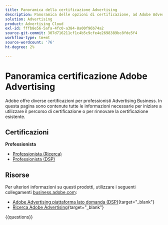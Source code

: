 ```yaml
---
title: Panoramica della certificazione Advertising
description: Panoramica delle opzioni di certificazione, ad Adobe Advertising
solution: Advertising
product: Advertising Cloud
exl-id: fffb8e56-5afa-4fc0-a384-8a00f96b74a2
source-git-commit: 307d716211cf1c4b5c9cfe4e2698389bc8fde5f4
workflow-type: tm+mt
source-wordcount: '76'
ht-degree: 2%

---
```


# Panoramica certificazione Adobe Advertising

Adobe offre diverse certificazioni per professionisti Advertising Business.  In questa pagina sono contenute tutte le informazioni necessarie per iniziare a utilizzare il percorso di certificazione o per rinnovare la certificazione esistente.

## Certificazioni

**Professionista**

* [Professionista (Ricerca)](https://certification.adobe.com/certification/advertising-search-business-practitioner-professional) <!--AD0-E501-->
* [Professionista (DSP)](https://certification.adobe.com/certification/advertising-dsp-business-practitioner-professional) <!--AD0-E502-->

## Risorse

Per ulteriori informazioni su questi prodotti, utilizzare i seguenti collegamenti [business.adobe.com](https://business.adobe.com/):

* [Adobe Advertising piattaforma lato domanda (DSP)](https://business.adobe.com/products/advertising/demand-side-platform.html){target="_blank"}
* [Ricerca Adobe Advertising](https://business.adobe.com/products/advertising/search-marketing-management.html){target="_blank"}

{{questions}}

